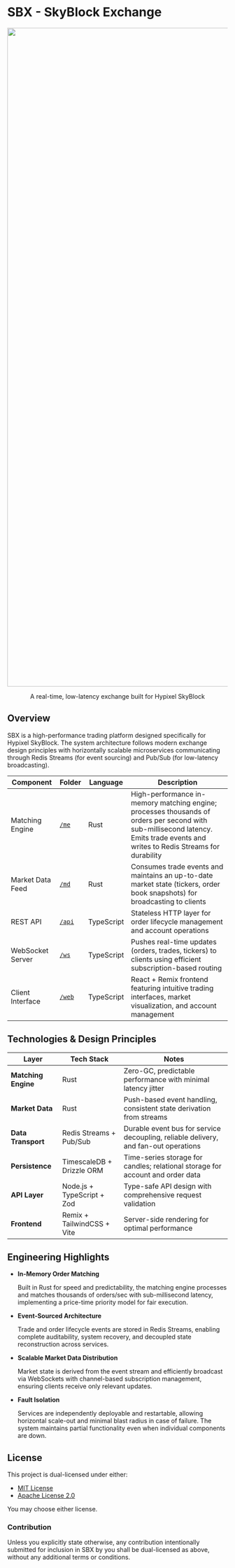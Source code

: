 # SBX - SkyBlock Exchange

<p align="center">
  <img width="1507" src="https://github.com/user-attachments/assets/2cab6199-5f6e-4a54-af00-5906d71e0af8" />
</p>
<p align="center">
  A real-time, low-latency exchange built for Hypixel SkyBlock
</p>

## Overview

SBX is a high-performance trading platform designed specifically for Hypixel SkyBlock. The system architecture follows modern exchange design principles with horizontally scalable microservices communicating through Redis Streams (for event sourcing) and Pub/Sub (for low-latency broadcasting).

| Component        | Folder          | Language   | Description                                                                                                              |
| ---------------- | --------------- | ---------- | ------------------------------------------------------------------------------------------------------------------------ |
| Matching Engine  | [`/me`](./me)   | Rust   | High-performance in-memory matching engine; processes thousands of orders per second with sub-millisecond latency. Emits trade events and writes to Redis Streams for durability          |
| Market Data Feed | [`/md`](./md)   | Rust   | Consumes trade events and maintains an up-to-date market state (tickers, order book snapshots) for broadcasting to clients |
| REST API         | [`/api`](./api) | TypeScript | Stateless HTTP layer for order lifecycle management and account operations                                                         |
| WebSocket Server | [`/ws`](./ws)   | TypeScript | Pushes real-time updates (orders, trades, tickers) to clients using efficient subscription-based routing                       |
| Client Interface | [`/web`](./web) | TypeScript | React + Remix frontend featuring intuitive trading interfaces, market visualization, and account management                                           |

## Technologies & Design Principles

| Layer               | Tech Stack                 | Notes                                                               |
| ------------------- | -------------------------- | ------------------------------------------------------------------- |
| **Matching Engine** | Rust                       | Zero-GC, predictable performance with minimal latency jitter |
| **Market Data**     | Rust                       | Push-based event handling, consistent state derivation from streams |
| **Data Transport**  | Redis Streams + Pub/Sub    | Durable event bus for service decoupling, reliable delivery, and fan-out operations        |
| **Persistence**     | TimescaleDB + Drizzle ORM  | Time-series storage for candles; relational storage for account and order data   |
| **API Layer**       | Node.js + TypeScript + Zod | Type-safe API design with comprehensive request validation |
| **Frontend**        | Remix + TailwindCSS + Vite | Server-side rendering for optimal performance |


## Engineering Highlights

* **In-Memory Order Matching**
  
  Built in Rust for speed and predictability, the matching engine processes and matches thousands of orders/sec with sub-millisecond latency, implementing a price-time priority model for fair execution.

* **Event-Sourced Architecture**
  
  Trade and order lifecycle events are stored in Redis Streams, enabling complete auditability, system recovery, and decoupled state reconstruction across services.

* **Scalable Market Data Distribution**
  
  Market state is derived from the event stream and efficiently broadcast via WebSockets with channel-based subscription management, ensuring clients receive only relevant updates.

* **Fault Isolation**
  
  Services are independently deployable and restartable, allowing horizontal scale-out and minimal blast radius in case of failure. The system maintains partial functionality even when individual components are down.

## License

This project is dual-licensed under either:

* [MIT License](./LICENSE-MIT)
* [Apache License 2.0](./LICENSE-APACHE)

You may choose either license.

### Contribution

Unless you explicitly state otherwise, any contribution intentionally submitted
for inclusion in SBX by you shall be dual-licensed as above, without any additional
terms or conditions.